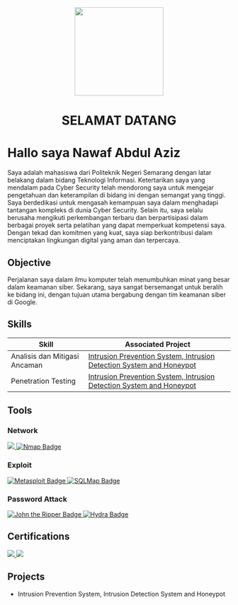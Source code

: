 <div align="center">
  <img height="200" src="https://media.licdn.com/dms/image/C4D03AQFMgn9amiccgA/profile-displayphoto-shrink_800_800/0/1663127070864?e=1722470400&v=beta&t=9CEWeEpB-geBXzSHmFRn9GvjXKxP5CvycUO7xJmChnc"  />
</div>
<h1 align="center">SELAMAT DATANG</h1>

###

# Hallo saya Nawaf Abdul Aziz
Saya adalah mahasiswa dari Politeknik Negeri Semarang dengan latar belakang dalam bidang Teknologi Informasi. Ketertarikan saya yang mendalam pada Cyber Security telah mendorong saya untuk mengejar pengetahuan dan keterampilan di bidang ini dengan semangat yang tinggi. Saya berdedikasi untuk mengasah kemampuan saya dalam menghadapi tantangan kompleks di dunia Cyber Security. Selain itu, saya selalu berusaha mengikuti perkembangan terbaru dan berpartisipasi dalam berbagai proyek serta pelatihan yang dapat memperkuat kompetensi saya. Dengan tekad dan komitmen yang kuat, saya siap berkontribusi dalam menciptakan lingkungan digital yang aman dan terpercaya.

## Objective

Perjalanan saya dalam ilmu komputer telah menumbuhkan minat yang besar dalam keamanan siber. Sekarang, saya sangat bersemangat untuk beralih ke bidang ini, dengan tujuan utama bergabung dengan tim keamanan siber di Google.

## Skills

| Skill                                         | Associated Project         |
|-----------------------------------------------|----------------------------|
| Analisis dan Mitigasi Ancaman  | <a href="https://github.com/NawafAbdulAziz77/Intrusion-Prevention-System-Intrusion-Detection-System-and-Honeypot">Intrusion Prevention System, Intrusion Detection System and Honeypot</a>|
| Penetration Testing | <a href="[https://google.com](https://github.com/NawafAbdulAziz77/Intrusion-Prevention-System-Intrusion-Detection-System-and-Honeypot)">Intrusion Prevention System, Intrusion Detection System and Honeypot</a>|


## Tools

### Network
<div>
    <a href="https://www.kali.org/tools/wireshark/">
        <img src="https://img.shields.io/badge/-Wireshark-1679A7?&style=for-the-badge&logo=Wireshark&logoColor=white" />
    </a>
    <a href="https://www.kali.org/tools/nmap/">
        <img src="https://img.shields.io/badge/-Nmap-4682B4?style=for-the-badge&logo=nmap&logoColor=white" alt="Nmap Badge">
    </a>
</div>

### Exploit
<div>
    <a href="https://www.kali.org/docs/tools/starting-metasploit-framework-in-kali/">
        <img src="https://img.shields.io/badge/-Metasploit-Red?style=for-the-badge&logo=Metasploit&logoColor=white" alt="Metasploit Badge">
    </a>
    <a href="https://www.kali.org/tools/sqlmap/">
        <img src="https://img.shields.io/badge/-SQLMap-9BCE43?style=for-the-badge&logo=SQLMap&logoColor=white" alt="SQLMap Badge">
    </a> 
</div>

### Password Attack
<div>
    <a href="https://www.kali.org/tools/john/">
        <img src="https://img.shields.io/badge/-John_the_Ripper-000000?style=for-the-badge&logo=john-the-ripper&logoColor=white" alt="John the Ripper Badge">
    </a>
    <a href="https://www.kali.org/tools/hydra/">
        <img src="https://img.shields.io/badge/-Hydra-FF4500?style=for-the-badge&logo=hydra&logoColor=white" alt="Hydra Badge">
    </a>
    
</div>

## Certifications
<div>
<a href="https://drive.google.com/file/d/1FcHOiWxkiMuxTEflVrxTKk137clvRABh/view" target="_blank">
    <img src="https://img.shields.io/badge/-Webinar%20Karir-FF0000?&style=for-the-badge&logo=CompTIA&logoColor=white" />
</a>
<a href="https://drive.google.com/file/d/1P3xfV6gsZKSRgeWZG15YHJzLaHrtCWyf/view">
    <img src="https://img.shields.io/badge/-Be%20Cyber-FF0000?&style=for-the-badge&logo=CompTIA&logoColor=white" />
</a>
</div>

## Projects
- Intrusion Prevention System, Intrusion Detection System and Honeypot
